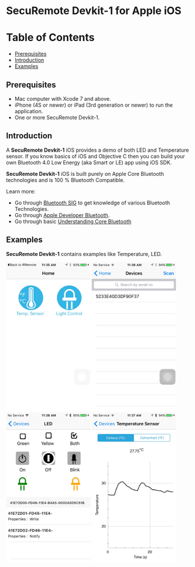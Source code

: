 # SecuRemote Devkit-1 for Apple iOS

# Table of Contents

- [Prerequisites](#prerequisites)
- [Introduction](#introduction)
- [Examples](#examples)

## Prerequisites

* Mac computer with Xcode 7 and above.
* iPhone (4S or newer) or iPad (3rd generation or newer) to run the application.
* One or more SecuRemote Devkit-1.

## Introduction

A **SecuRemote Devkit-1** iOS provides a demo of both LED and Temperature sensor. If you know basics of iOS and Objective C then you can build your own Bluetooth 4.0 Low Energy (aka Smart or LE) app using iOS SDK.

**SecuRemote Devkit-1** iOS is built purely on Apple Core Bluetooth technologies and is 100 % Bluetooth Compatible.

Learn more:

- Go through [Bluetooth SIG](https://www.bluetooth.com/develop-with-bluetooth) to get knowledge of various Bluetooth Technologies.
- Go through [Apple Developer Bluetooth](https://developer.apple.com/bluetooth).
- Go through basic [Understanding Core Bluetooth](http://www.raywenderlich.com/52080/introduction-core-bluetooth-building-heart-rate-monitor)

 
## Examples

**SecuRemote Devkit-1** contains examples like Temperature, LED.

<img src="Screenshots/Home.png" alt="Home Screen" width="230">
<img src="Screenshots/Devices.png" alt="Devices" width="230">
<img src="Screenshots/LED.png" alt="LED" width="230">
<img src="Screenshots/Temperature Sensor.png" alt="Temperature Sensor" width="230">

